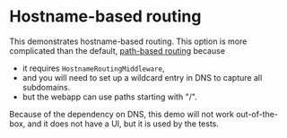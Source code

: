 # Hostname-based routing

This demonstrates hostname-based routing. This option is more complicated than
the default, [path-based routing](../demo_path_routing_no_auth) because

- it requires `HostnameRoutingMiddleware`,
- and you will need to set up a wildcard entry in DNS to capture all subdomains.
- but the webapp can use paths starting with "/".

Because of the dependency on DNS, this demo will not work out-of-the-box,
and it does not have a UI, but it is used by the tests.